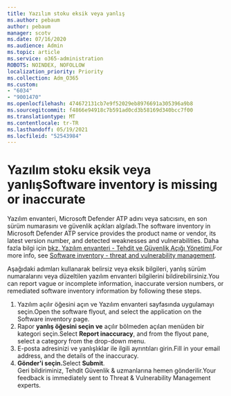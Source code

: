 ```yaml
---
title: Yazılım stoku eksik veya yanlış
ms.author: pebaum
author: pebaum
manager: scotv
ms.date: 07/16/2020
ms.audience: Admin
ms.topic: article
ms.service: o365-administration
ROBOTS: NOINDEX, NOFOLLOW
localization_priority: Priority
ms.collection: Adm_O365
ms.custom:
- "6034"
- "9001470"
ms.openlocfilehash: 474672131cb7e9f52029eb8976691a305396a9b8
ms.sourcegitcommit: f4866e94918c7b591ad0cd3b58169d340bcc7f00
ms.translationtype: MT
ms.contentlocale: tr-TR
ms.lasthandoff: 05/19/2021
ms.locfileid: "52543984"
---
```

# <a name="software-inventory-is-missing-or-inaccurate"></a><span data-ttu-id="145c4-102">Yazılım stoku eksik veya yanlış</span><span class="sxs-lookup"><span data-stu-id="145c4-102">Software inventory is missing or inaccurate</span></span>

<span data-ttu-id="145c4-103">Yazılım envanteri, Microsoft Defender ATP adını veya satıcısını, en son sürüm numarasını ve güvenlik açıkları algıladı.</span><span class="sxs-lookup"><span data-stu-id="145c4-103">The software inventory in Microsoft Defender ATP service provides the product name or vendor, its latest version number, and detected weaknesses and vulnerabilities.</span></span> <span data-ttu-id="145c4-104">Daha fazla bilgi için [bkz. Yazılım envanteri - Tehdit ve Güvenlik Açığı Yönetimi.](/windows/security/threat-protection/microsoft-defender-atp/tvm-software-inventory)</span><span class="sxs-lookup"><span data-stu-id="145c4-104">For more info, see [Software inventory - threat and vulnerability management](/windows/security/threat-protection/microsoft-defender-atp/tvm-software-inventory).</span></span>

<span data-ttu-id="145c4-105">Aşağıdaki adımları kullanarak belirsiz veya eksik bilgileri, yanlış sürüm numaralarını veya düzeltilen yazılım envanteri bilgilerini bildirebilirsiniz.</span><span class="sxs-lookup"><span data-stu-id="145c4-105">You can report vague or incomplete information, inaccurate version numbers, or remediated software inventory information by following these steps.</span></span>  

1. <span data-ttu-id="145c4-106">Yazılım açılır öğesini açın ve Yazılım envanteri sayfasında uygulamayı seçin.</span><span class="sxs-lookup"><span data-stu-id="145c4-106">Open the software flyout, and select the application on the Software inventory page.</span></span>
2. <span data-ttu-id="145c4-107">Rapor **yanlış öğesini seçin ve** açılır bölmeden açılan menüden bir kategori seçin.</span><span class="sxs-lookup"><span data-stu-id="145c4-107">Select **Report inaccuracy**, and from the flyout pane, select a category from the drop-down menu.</span></span>
3. <span data-ttu-id="145c4-108">E-posta adresinizi ve yanlışlıklar ile ilgili ayrıntıları girin.</span><span class="sxs-lookup"><span data-stu-id="145c4-108">Fill in your email address, and the details of the inaccuracy.</span></span>
4. <span data-ttu-id="145c4-109">**Gönder'i seçin.**</span><span class="sxs-lookup"><span data-stu-id="145c4-109">Select **Submit**.</span></span></br>
    <span data-ttu-id="145c4-110">Geri bildiriminiz, Tehdit Güvenlik & uzmanlarına hemen gönderilir.</span><span class="sxs-lookup"><span data-stu-id="145c4-110">Your feedback is immediately sent to Threat & Vulnerability Management experts.</span></span>